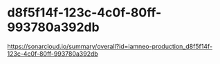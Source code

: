 # d8f5f14f-123c-4c0f-80ff-993780a392db
https://sonarcloud.io/summary/overall?id=iamneo-production_d8f5f14f-123c-4c0f-80ff-993780a392db

